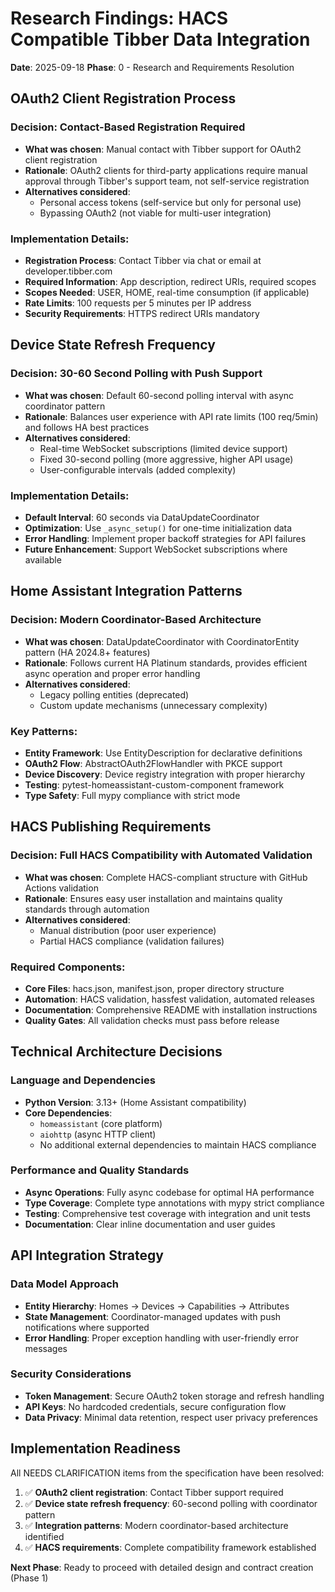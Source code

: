 # Research Findings: HACS Compatible Tibber Data Integration

**Date**: 2025-09-18
**Phase**: 0 - Research and Requirements Resolution

## OAuth2 Client Registration Process

### Decision: Contact-Based Registration Required
- **What was chosen**: Manual contact with Tibber support for OAuth2 client registration
- **Rationale**: OAuth2 clients for third-party applications require manual approval through Tibber's support team, not self-service registration
- **Alternatives considered**:
  - Personal access tokens (self-service but only for personal use)
  - Bypassing OAuth2 (not viable for multi-user integration)

### Implementation Details:
- **Registration Process**: Contact Tibber via chat or email at developer.tibber.com
- **Required Information**: App description, redirect URIs, required scopes
- **Scopes Needed**: USER, HOME, real-time consumption (if applicable)
- **Rate Limits**: 100 requests per 5 minutes per IP address
- **Security Requirements**: HTTPS redirect URIs mandatory

## Device State Refresh Frequency

### Decision: 30-60 Second Polling with Push Support
- **What was chosen**: Default 60-second polling interval with async coordinator pattern
- **Rationale**: Balances user experience with API rate limits (100 req/5min) and follows HA best practices
- **Alternatives considered**:
  - Real-time WebSocket subscriptions (limited device support)
  - Fixed 30-second polling (more aggressive, higher API usage)
  - User-configurable intervals (added complexity)

### Implementation Details:
- **Default Interval**: 60 seconds via DataUpdateCoordinator
- **Optimization**: Use `_async_setup()` for one-time initialization data
- **Error Handling**: Implement proper backoff strategies for API failures
- **Future Enhancement**: Support WebSocket subscriptions where available

## Home Assistant Integration Patterns

### Decision: Modern Coordinator-Based Architecture
- **What was chosen**: DataUpdateCoordinator with CoordinatorEntity pattern (HA 2024.8+ features)
- **Rationale**: Follows current HA Platinum standards, provides efficient async operation and proper error handling
- **Alternatives considered**:
  - Legacy polling entities (deprecated)
  - Custom update mechanisms (unnecessary complexity)

### Key Patterns:
- **Entity Framework**: Use EntityDescription for declarative definitions
- **OAuth2 Flow**: AbstractOAuth2FlowHandler with PKCE support
- **Device Discovery**: Device registry integration with proper hierarchy
- **Testing**: pytest-homeassistant-custom-component framework
- **Type Safety**: Full mypy compliance with strict mode

## HACS Publishing Requirements

### Decision: Full HACS Compatibility with Automated Validation
- **What was chosen**: Complete HACS-compliant structure with GitHub Actions validation
- **Rationale**: Ensures easy user installation and maintains quality standards through automation
- **Alternatives considered**:
  - Manual distribution (poor user experience)
  - Partial HACS compliance (validation failures)

### Required Components:
- **Core Files**: hacs.json, manifest.json, proper directory structure
- **Automation**: HACS validation, hassfest validation, automated releases
- **Documentation**: Comprehensive README with installation instructions
- **Quality Gates**: All validation checks must pass before release

## Technical Architecture Decisions

### Language and Dependencies
- **Python Version**: 3.13+ (Home Assistant compatibility)
- **Core Dependencies**:
  - `homeassistant` (core platform)
  - `aiohttp` (async HTTP client)
  - No additional external dependencies to maintain HACS compliance

### Performance and Quality Standards
- **Async Operations**: Fully async codebase for optimal HA performance
- **Type Coverage**: Complete type annotations with mypy strict compliance
- **Testing**: Comprehensive test coverage with integration and unit tests
- **Documentation**: Clear inline documentation and user guides

## API Integration Strategy

### Data Model Approach
- **Entity Hierarchy**: Homes → Devices → Capabilities → Attributes
- **State Management**: Coordinator-managed updates with push notifications where supported
- **Error Handling**: Proper exception handling with user-friendly error messages

### Security Considerations
- **Token Management**: Secure OAuth2 token storage and refresh handling
- **API Keys**: No hardcoded credentials, secure configuration flow
- **Data Privacy**: Minimal data retention, respect user privacy preferences

## Implementation Readiness

All NEEDS CLARIFICATION items from the specification have been resolved:

1. ✅ **OAuth2 client registration**: Contact Tibber support required
2. ✅ **Device state refresh frequency**: 60-second polling with coordinator pattern
3. ✅ **Integration patterns**: Modern coordinator-based architecture identified
4. ✅ **HACS requirements**: Complete compatibility framework established

**Next Phase**: Ready to proceed with detailed design and contract creation (Phase 1)